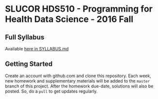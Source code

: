 # SLUCOR HDS510 - Programming for Health Data Science - 2016 Fall

## Full Syllabus
Available [here in SYLLABUS.md](SYLLABUS.md)

## Getting Started
Create an account with github.com and clone this repository.  Each week, new homework and supplementary materials will be added to the `master` branch of this project.  After the homework due-date, solutions will also be posted.  So, do a `pull` to get updates regularly.
